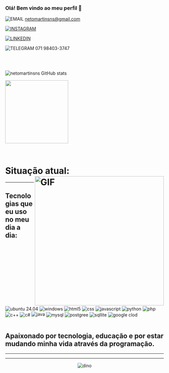### Olá! Bem vindo ao meu perfil 👊


![EMAIL](https://img.shields.io/badge/Gmail-D14836?style=for-the-badge&logo=gmail&logoColor=white)  netomartinsns@gmail.com

[![INSTAGRAM](https://img.shields.io/badge/Instagram-E4405F?style=for-the-badge&logo=instagram&logoColor=white)](https://www.instagram.com/astorgatinholaranja/)

[![LINKEDIN](https://img.shields.io/badge/LinkedIn-0077B5?style=for-the-badge&logo=linkedin&logoColor=white)](https://www.linkedin.com/in/manoel-martins-93554b205)

![TELEGRAM](https://img.shields.io/badge/Telegram-2CA5E0?style=for-the-badge&logo=telegram&logoColor=white)  071 98403-3747


<br>
 <br>
 <p align="center">


![netomartinsns GitHub stats](https://github-readme-stats.vercel.app/api?username=netomartinsns&show_icons=true&theme=radical)

 <img height="200" src="https://github-readme-stats.vercel.app/api/top-langs/?username=netomartinsns&layout=compact&hide=html&theme=dracula"/>

  </P><br

 ----------------


# Situação atual: <img width="410px" align="right" alt="GIF" src="https://media.giphy.com/media/iIqmM5tTjmpOB9mpbn/giphy.gif"/>



-----


## Tecnologias que eu uso no meu dia a dia:

<div style="display: inline_block"><br/>
   <img align="center" alt="ubuntu 24.04" src="https://img.shields.io/badge/Ubuntu-E95420?style=for-the-badge&logo=ubuntu&logoColor=white" />
   <img align="center" alt="windows" src="https://img.shields.io/badge/Windows-0078D6?style=for-the-badge&logo=windows&logoColor=white" />
   <img align="center" alt="html5" src="https://img.shields.io/badge/HTML5-E34F26?style=for-the-badge&logo=html5&logoColor=white" />
   <img align="center" alt="css" src="https://img.shields.io/badge/CSS3-1572B6?style=for-the-badge&logo=css3&logoColor=white" />
   <img align="center" alt="javascript" src="https://img.shields.io/badge/JavaScript-323330?style=for-the-badge&logo=javascript&logoColor=F7DF1E" />
   <img align="center" alt="python" src="https://img.shields.io/badge/Python-14354C?style=for-the-badge&logo=python&logoColor=white" />
   <img align="center" alt="php" src="https://img.shields.io/badge/PHP-777BB4?style=for-the-badge&logo=php&logoColor=white" />
   <img align="center" alt="c++" src="https://img.shields.io/badge/C%2B%2B-00599C?style=for-the-badge&logo=c%2B%2B&logoColor=white" />
   <img align="center" alt="c#" src="https://img.shields.io/badge/C%23-239120?style=for-the-badge&logo=c-sharp&logoColor=white" />
   <img aling="center" alt="java" src="https://img.shields.io/badge/Java-ED8B00?style=for-the-badge&logo=openjdk&logoColor=white" />
   <img align="center" alt="mysql" src="https://img.shields.io/badge/MySQL-00000F?style=for-the-badge&logo=mysql&logoColor=white" />
   <img align="center" alt="postgree" src="https://img.shields.io/badge/PostgreSQL-316192?style=for-the-badge&logo=postgresql&logoColor=white" />
   <img align="center" alt="sqllite" src="https://img.shields.io/badge/SQLite-07405E?style=for-the-badge&logo=sqlite&logoColor=white" />
   <img align="center" alt="google clod" src="https://img.shields.io/badge/Google_Cloud-4285F4?style=for-the-badge&logo=google-cloud&logoColor=white" />
    
</div><br/>


## Apaixonado por tecnologia, educação e por estar mudando minha vida através da programação.


-----



----------------

<div align=center>

![dino](https://gitee.com/skykeyjoker/PicCloud/raw/master/img/dino.gif)
  
</div>
